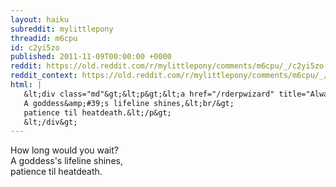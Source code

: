 ```yaml
---
layout: haiku
subreddit: mylittlepony
threadid: m6cpu
id: c2yi5zo
published: 2011-11-09T00:00:00 +0000
reddit: https://old.reddit.com/r/mylittlepony/comments/m6cpu/_/c2yi5zo
reddit_context: https://old.reddit.com/r/mylittlepony/comments/m6cpu/_/c2yi5zo?context=3
html: |
   &lt;div class="md"&gt;&lt;p&gt;&lt;a href="/rderpwizard" title="Always Relevant / Tasting Bitter White Drawf Jokes / Paper Bag Princess"&gt;&lt;/a&gt; How long would you wait?&lt;br/&gt;
   A goddess&amp;#39;s lifeline shines,&lt;br/&gt;
   patience til heatdeath.&lt;/p&gt;
   &lt;/div&gt;
---
```


[](/rderpwizard "Always Relevant / Tasting Bitter White Drawf Jokes / Paper Bag Princess") How long would you wait?  
A goddess's lifeline shines,  
patience til heatdeath.